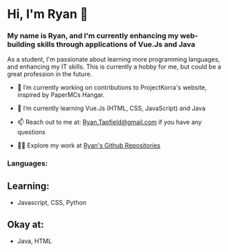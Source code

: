 # Hi, I'm Ryan 👋

### My name is Ryan, and I'm currently enhancing my web-building skills through applications of Vue.Js and Java

As a student, I'm passionate about learning more programming languages, and enhancing my IT skills. This is currently a hobby for me, but could be a great profession in the future.

- 🔭 I’m currently working on contributions to ProjectKorra's website, inspired by PaperMCs Hangar.

- 🌱 I’m currently learning Vue.Js (HTML, CSS, JavaScript) and Java

- 📫 Reach out to me at: Ryan.Tapfield@gmail.com if you have any questions

- 🧑‍💻 Explore my work at [Ryan's Github Repositories](https://github.com/RyanDusty?tab=repositories)

### Languages:
## Learning:
- Javascript, CSS, Python
## Okay at:
- Java, HTML


<!--
**RyanDusty/RyanDusty** is a ✨ _special_ ✨ repository because its `README.md` (this file) appears on your GitHub profile.

Here are some ideas to get you started:

- 🔭 I’m currently working on ...
- 🌱 I’m currently learning ...
- 👯 I’m looking to collaborate on ...
- 🤔 I’m looking for help with ...
- 💬 Ask me about ...
- 📫 How to reach me: ...
- 😄 Pronouns: ...
- ⚡ Fun fact: ...
-->
